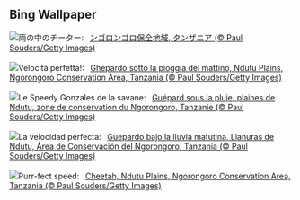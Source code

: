## Bing Wallpaper
![](https://www.bing.com/th?id=OHR.CheetahRain_JA-JP5165159755_UHD.jpg&w=1000)雨の中のチーター:&nbsp;&ensp;[ンゴロンゴロ保全地域, タンザニア  (© Paul Souders/Getty Images)](https://www.bing.com/th?id=OHR.CheetahRain_JA-JP5165159755_UHD.jpg)
<br><br/>
![](https://www.bing.com/th?id=OHR.CheetahRain_IT-IT8393286525_UHD.jpg&w=1000)Velocità perfetta!:&nbsp;&ensp;[Ghepardo sotto la pioggia del mattino, Ndutu Plains, Ngorongoro Conservation Area, Tanzania (© Paul Souders/Getty Images)](https://www.bing.com/th?id=OHR.CheetahRain_IT-IT8393286525_UHD.jpg)
<br><br/>
![](https://www.bing.com/th?id=OHR.CheetahRain_FR-FR0543352581_UHD.jpg&w=1000)Le Speedy Gonzales de la savane:&nbsp;&ensp;[Guépard sous la pluie, plaines de Ndutu, zone de conservation du Ngorongoro, Tanzanie (© Paul Souders/Getty Images)](https://www.bing.com/th?id=OHR.CheetahRain_FR-FR0543352581_UHD.jpg)
<br><br/>
![](https://www.bing.com/th?id=OHR.CheetahRain_ES-ES2760167365_UHD.jpg&w=1000)La velocidad perfecta:&nbsp;&ensp;[Guepardo bajo la lluvia matutina, Llanuras de Ndutu, Área de Conservación del Ngorongoro, Tanzania (© Paul Souders/Getty Images)](https://www.bing.com/th?id=OHR.CheetahRain_ES-ES2760167365_UHD.jpg)
<br><br/>
![](https://www.bing.com/th?id=OHR.CheetahRain_EN-GB5857912258_UHD.jpg&w=1000)Purr-fect speed:&nbsp;&ensp;[Cheetah, Ndutu Plains, Ngorongoro Conservation Area, Tanzania (© Paul Souders/Getty Images)](https://www.bing.com/th?id=OHR.CheetahRain_EN-GB5857912258_UHD.jpg)
<br><br/>
